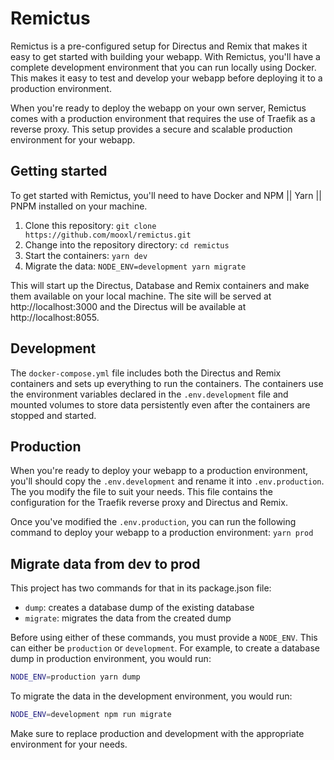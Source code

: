 # Remictus

Remictus is a pre-configured setup for Directus and Remix that makes it easy to get started with building your webapp. With Remictus, you'll have a complete development environment that you can run locally using Docker. This makes it easy to test and develop your webapp before deploying it to a production environment.

When you're ready to deploy the webapp on your own server, Remictus comes with a production environment that requires the use of Traefik as a reverse proxy. This setup provides a secure and scalable production environment for your webapp.

## Getting started

To get started with Remictus, you'll need to have Docker and NPM || Yarn || PNPM installed on your machine.

1. Clone this repository: `git clone https://github.com/mooxl/remictus.git`
2. Change into the repository directory: `cd remictus`
3. Start the containers: `yarn dev`
4. Migrate the data: `NODE_ENV=development yarn migrate`

This will start up the Directus, Database and Remix containers and make them available on your local machine. The site will be served at http://localhost:3000 and the Directus will be available at http://localhost:8055.

## Development

The `docker-compose.yml` file includes both the Directus and Remix containers and sets up everything to run the containers. The containers use the environment variables declared in the `.env.development` file and mounted volumes to store data persistently even after the containers are stopped and started.

## Production

When you're ready to deploy your webapp to a production environment, you'll should copy the `.env.development` and rename it into `.env.production`. The you modify the file to suit your needs. This file contains the configuration for the Traefik reverse proxy and Directus and Remix.

Once you've modified the `.env.production`, you can run the following command to deploy your webapp to a production environment: `yarn prod`

## Migrate data from dev to prod

This project has two commands for that in its package.json file:

- `dump`: creates a database dump of the existing database
- `migrate`: migrates the data from the created dump

Before using either of these commands, you must provide a `NODE_ENV`. This can either be `production` or `development`. For example, to create a database dump in production environment, you would run:

```bash
NODE_ENV=production yarn dump
```

To migrate the data in the development environment, you would run:

```bash
NODE_ENV=development npm run migrate
```

Make sure to replace production and development with the appropriate environment for your needs.
